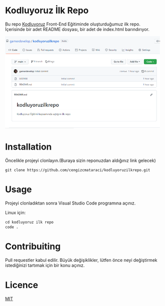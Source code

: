 # Kodluyoruz İlk Repo
Bu repo [Kodluyoruz](https://kodluyoruz.org) Front-End Eğitiminde oluşturduğumuz ilk repo. İçerisinde bir adet README dosyası, bir adet de index.html barındırıyor.

![Kodluyoruz Logo](figures/ilkrepo.png)


# Installation

Öncelikle projeyi clonlayın.(Buraya sizin reponuzdan aldığınız link gelecek)

``` 
git clone https://github.com/cengizcmataraci/kodluyoruzilkrepo.git
```


# Usage

Projeyi clonladıktan sonra Visual Studio Code programına açınız.

Linux için:

```
cd kodluyoruz ilk repo
code .
```

# Contribuiting

Pull requestler kabul edilir. Büyük değişiklikler, lütfen önce neyi değiştirmek istediğinizi tartımak için bir konu açınız.

# Licence

[MIT](https://choosealicense.com/licenses/mit/)
